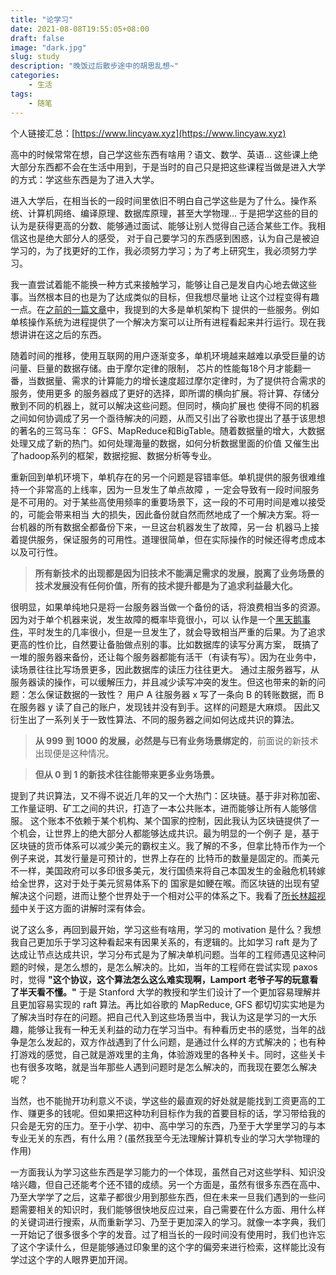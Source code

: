 ```yaml
---
title: "论学习"
date: 2021-08-08T19:55:05+08:00
draft: false
image: "dark.jpg"
slug: study
description: "晚饭过后散步途中的胡思乱想~"
categories:
    - 生活
tags: 
    - 随笔
---
```


个人链接汇总：[https://www.lincyaw.xyz](https://www.lincyaw.xyz)


高中的时候常常在想，自己学这些东西有啥用？语文、数学、英语...
这些课上绝大部分东西都不会在生活中用到，于是当时的自己只是把这些课程当做是进入大学的方式：学这些东西是为了进入大学。

进入大学后，在相当长的一段时间里依旧不明白自己学这些是为了什么。操作系统、计算机网络、编译原理、数据库原理，甚至大学物理...
于是把学这些的目的认为是获得更高的分数、能够通过面试、能够让别人觉得自己适合某些工作。我相信这也是绝大部分人的感受，
对于自己要学习的东西感到困惑，认为自己是被迫学习的，为了找更好的工作，我必须努力学习；为了考上研究生，我必须努力学习。

我一直尝试着能不能换一种方式来接触学习，能够让自己是发自内心地去做这些事。当然根本目的也是为了达成类似的目标，但我想尽量地
让这个过程变得有趣一点。在[之前的一篇文章](http://lincyaw.xyz/blog/p/关于计算机的一些理解/)中，我提到的大多是单机架构下
提供的一些服务。例如单核操作系统为进程提供了一个解决方案可以让所有进程看起来并行运行。现在我想讲讲在这之后的东西。

随着时间的推移，使用互联网的用户逐渐变多，单机环境越来越难以承受巨量的访问量、巨量的数据存储。由于摩尔定律的限制，
芯片的性能每18个月才能翻一番，当数据量、需求的计算能力的增长速度超过摩尔定律时，为了提供符合需求的服务，使用更多
的服务器成了更好的选择，即所谓的横向扩展。将计算、存储分散到不同的机器上，就可以解决这些问题。但同时，横向扩展也
使得不同的机器之间如何协调成了另一个亟待解决的问题，从而又引出了谷歌也提出了基于该思想的著名的三驾马车：
GFS、MapReduce和BigTable。随着数据量的增大，大数据处理又成了新的热门。如何处理海量的数据，如何分析数据里面的价值
又催生出了hadoop系列的框架，数据挖掘、数据分析等专业。

重新回到单机环境下，单机存在的另一个问题是容错率低。单机提供的服务很难维持一个非常高的上线率，因为一旦发生了单点故障
，一定会导致有一段时间服务是不可用的。对于某些高使用频率的重要场景下，这一段的不可用时间是难以接受的，可能会带来相当
大的损失，因此备份就自然而然地成了一个解决方案。将一台机器的所有数据全都备份下来，一旦这台机器发生了故障，另一台
机器马上接着提供服务，保证服务的可用性。道理很简单，但在实际操作的时候还得考虑成本以及可行性。

> **所有新技术的出现都是因为旧技术不能满足需求的发展，脱离了业务场景的技术发展没有任何价值，所有的技术提升都是为了追求利益最大化。**

很明显，如果单纯地只是将一台服务器当做一个备份的话，将浪费相当多的资源。因为对于单个机器来说，发生故障的概率毕竟很小，可以
认作是一个[黑天鹅事件](https://baike.baidu.com/item/%E9%BB%91%E5%A4%A9%E9%B9%85%E4%BA%8B%E4%BB%B6/10210452?fr=aladdin)，平时发生的几率很小，但是一旦发生了，就会导致相当严重的后果。为了追求更高的性价比，自然要让备胎做点别的事。比如数据库的读写分离方案，
既搞了一堆的服务器来备份，还让每个服务器都能有活干（有读有写）。因为在业务中，读场景往往比写场景更多，因此数据库的读压力往往更大。
通过主服务器写，从服务器读的操作，可以缓解压力，并且减少读写冲突的发生。但这也带来的新的问题：怎么保证数据的一致性？
用户 A 往服务器 x 写了一条向 B 的转账数据，而 B 在服务器 y 读了自己的账户，发现钱并没有到手。这样的问题是大麻烦。
因此又衍生出了一系列关于一致性算法、不同的服务器之间如何达成共识的算法。

> **从 999 到 1000 的发展，必然是与已有业务场景绑定的**，前面说的新技术出现便是这种情况。

> **但从 0 到 1 的新技术往往能带来更多业务场景。**

提到了共识算法，又不得不说近几年的又一个大热门：区块链。基于非对称加密、工作量证明、矿工之间的共识，打造了一本公共账本，进而能够让所有人能够信服。
这个账本不依赖于某个机构、某个国家的控制，因此我认为区块链提供了一个机会，让世界上的绝大部分人都能够达成共识。最为明显的一个例子
是，基于区块链的货币体系可以减少美元的霸权主义。我了解的不多，但拿比特币作为一个例子来说，其发行量是可预计的，世界上存在的
比特币的数量是固定的。而美元不一样，美国政府可以多印很多美元，发行国债来将自己本国发生的金融危机转嫁给全世界，这对于处于美元贸易体系下的
国家是如鲠在喉。而区块链的出现有望解决这个问题，进而让整个世界处于一个相对公平的体系之下。我看了[所长林超视频](https://www.bilibili.com/video/BV11h411q7ag)中关于这方面的讲解时深有体会。


说了这么多，再回到最开始，学习这些有啥用，学习的 motivation 是什么？我想我自己更加乐于学习这种看起来有因果关系的，有逻辑的。比如学习 raft 是为了达成让节点达成共识，学习分布式是为了解决单机问题。当年的工程师遇见这种问题的时候，是怎么想的，是怎么解决的。比如，当年的工程师在尝试实现 paxos 时，觉得 **"这个协议，这个算法怎么这么难实现啊，Lamport 老爷子写的玩意看了半天看不懂。"** 于是 Stanford 大学的教授和学生们设计了一个更加容易理解并且更加容易实现的 raft 算法。再比如谷歌的 MapReduce, GFS 都切切实实地是为了解决当时存在的问题。把自己代入到这些场景当中，我认为这是学习的一大乐趣，能够让我有一种无关利益的动力在学习当中。有种看历史书的感觉，当年的战争是怎么发起的，双方作战遇到了什么问题，是通过什么样的方式解决的；也有种打游戏的感觉，自己就是游戏里的主角，体验游戏里的各种关卡。同时，这些关卡也有很多攻略，就是当年那些人遇到问题时是怎么解决的，而我现在要怎么解决呢？

当然，也不能抛开功利意义不谈，学这些的最直观的好处就是能找到工资更高的工作、赚更多的钱呢。但如果把这种功利目标作为我的首要目标的话，学习带给我的只会是无穷的压力。至于小学、初中、高中学习的东西，乃至于大学里学习的与本专业无关的东西，有什么用？(虽然我至今无法理解计算机专业的学习大学物理的作用) 

一方面我认为学习这些东西是学习能力的一个体现，虽然自己对这些学科、知识没啥兴趣，但自己还能考个还不错的成绩。另一个方面是，虽然有很多东西在高中、乃至大学学了之后，这辈子都很少用到那些东西，但在未来一旦我们遇到的一些问题需要相关的知识时，我们能够很快地反应过来，自己需要在什么方面、用什么样的关键词进行搜索，从而重新学习、乃至于更加深入的学习。就像一本字典，我们一开始记了很多很多个字的发音。过了相当长的一段时间没有使用时，我们也许忘了这个字读什么，但是能够通过印象里的这个字的偏旁来进行检索，这样能比没有学过这个字的人眼界更加开阔。